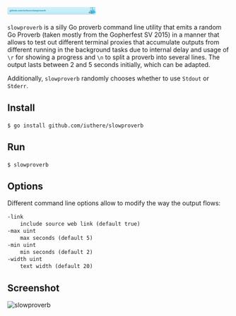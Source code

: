 [![github.com/iuthere/slowproverb](./doc/gobadge.svg)](https://pkg.go.dev/github.com/iuthere/slowproverb)

`slowproverb` is a silly Go proverb command line utility that emits a random Go Proverb (taken mostly from the Gopherfest SV 2015) in a manner that allows to test out different terminal proxies that accumulate outputs from different running in the background tasks due to internal delay and usage of `\r` for showing a progress and `\n` to split a proverb into several lines. The output lasts between 2 and 5 seconds initially, which can be adapted.

Additionally, `slowproverb` randomly chooses whether to use `Stdout` or `Stderr`.

## Install

`$ go install github.com/iuthere/slowproverb`

## Run

`$ slowproverb`

## Options

Different command line options allow to modify the way the output flows:

```shell
-link
    include source web link (default true)
-max uint
    max seconds (default 5)
-min uint
    min seconds (default 2)
-width uint
    text width (default 20)
```

## Screenshot

![slowproverb](https://user-images.githubusercontent.com/8169082/115772765-7ee35800-a37d-11eb-9d6d-b2911b1f7d07.gif)

